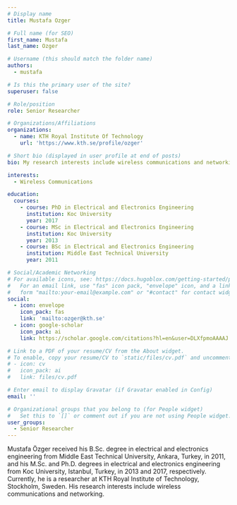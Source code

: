 ```yaml
---
# Display name
title: Mustafa Ozger

# Full name (for SEO)
first_name: Mustafa
last_name: Ozger

# Username (this should match the folder name)
authors:
  - mustafa

# Is this the primary user of the site?
superuser: false

# Role/position
role: Senior Researcher

# Organizations/Affiliations
organizations:
  - name: KTH Royal Institute Of Technology
    url: 'https://www.kth.se/profile/ozger'

# Short bio (displayed in user profile at end of posts)
bio: My research interests include wireless communications and networking.

interests:
  - Wireless Communications

education:
  courses:
    - course: PhD in Electrical and Electronics Engineering
      institution: Koc University
      year: 2017
    - course: MSc in Electrical and Electronics Engineering
      institution: Koc University
      year: 2013
    - course: BSc in Electrical and Electronics Engineering
      institution: Middle East Technical University
      year: 2011

# Social/Academic Networking
# For available icons, see: https://docs.hugoblox.com/getting-started/page-builder/#icons
#   For an email link, use "fas" icon pack, "envelope" icon, and a link in the
#   form "mailto:your-email@example.com" or "#contact" for contact widget.
social:
  - icon: envelope
    icon_pack: fas
    link: 'mailto:ozger@kth.se'
  - icon: google-scholar
    icon_pack: ai
    link: https://scholar.google.com/citations?hl=en&user=DLXfpmoAAAAJ

# Link to a PDF of your resume/CV from the About widget.
# To enable, copy your resume/CV to `static/files/cv.pdf` and uncomment the lines below.
# - icon: cv
#   icon_pack: ai
#   link: files/cv.pdf

# Enter email to display Gravatar (if Gravatar enabled in Config)
email: ''

# Organizational groups that you belong to (for People widget)
#   Set this to `[]` or comment out if you are not using People widget.
user_groups:
  - Senior Researcher
---
```


Mustafa Özger received his B.Sc. degree in electrical and electronics engineering from Middle East Technical University, Ankara, Turkey, in 2011, and his M.Sc. and Ph.D. degrees in electrical and electronics engineering from Koc University, Istanbul, Turkey, in 2013 and 2017, respectively. Currently, he is a researcher at KTH Royal Institute of Technology, Stockholm, Sweden. His research interests include wireless communications and networking.

